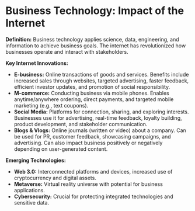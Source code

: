 # Business Technology: Impact of the Internet

**Definition:** Business technology applies science, data, engineering, and information to achieve business goals. The internet has revolutionized how businesses operate and interact with stakeholders.

**Key Internet Innovations:**

* **E-business:** Online transactions of goods and services. Benefits include increased sales through websites, targeted advertising, faster feedback, efficient investor updates, and promotion of social responsibility.
* **M-commerce:** Conducting business via mobile phones. Enables anytime/anywhere ordering, direct payments, and targeted mobile marketing (e.g., text coupons).
* **Social Media:** Platforms for connection, sharing, and exploring interests. Businesses use it for advertising, real-time feedback, loyalty building, product development, and stakeholder communication.
* **Blogs & Vlogs:** Online journals (written or video) about a company. Can be used for PR, customer feedback, showcasing campaigns, and advertising. Can also impact business positively or negatively depending on user-generated content.

**Emerging Technologies:**

* **Web 3.0:** Interconnected platforms and devices, increased use of cryptocurrency and digital assets.
* **Metaverse:** Virtual reality universe with potential for business applications.
* **Cybersecurity:** Crucial for protecting integrated technologies and sensitive data. 
